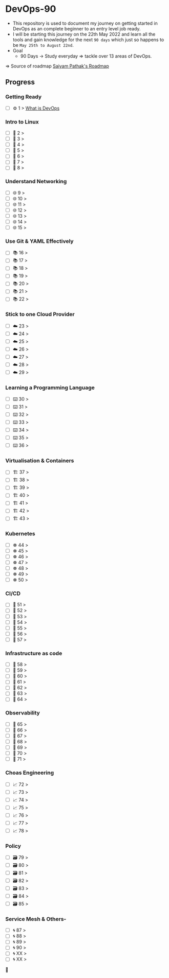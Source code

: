 # DevOps-90

- This repository is used to document my journey on getting started in DevOps as an complete beginner to an entry level job ready.
- I will be starting this journey on the 22th May 2022 and learn all the tools and gain knowledge for the next `90 days` which just so happens to be `May 25th to August 22nd`. <br>
- Goal 
    - 90 Days ->  Study everyday => tackle over 13 areas of DevOps.

=> Source of roadmap [Saiyam Pathak's Roadmap](https://www.youtube.com/watch?v=7l_n97Mt0ko)
## Progress

### Getting Ready

- [ ] ⚙️ 1 > [What is DevOps](https://github.com/Jatinkhatri-hub/DevOps-90/blob/main/Learning/Day-o1.md#introduction-to-the-devops)

### Intro to Linux 

- [ ] 🐧 2 > 
- [ ] 🐧 3 > 
- [ ] 🐧 4 > 
- [ ] 🐧 5 > 
- [ ] 🐧 6 > 
- [ ] 🐧 7 > 
- [ ] 🐧 8 > 

### Understand Networking

- [ ] 🌐 9 >
- [ ] 🌐 10 >
- [ ] 🌐 11 >
- [ ] 🌐 12 >
- [ ] 🌐 13 >
- [ ] 🌐 14 >
- [ ] 🌐 15 >

### Use Git & YAML Effectively

- [ ] 📚 16 > 
- [ ] 📚 17 > 
- [ ] 📚 18 > 
- [ ] 📚 19 > 
- [ ] 📚 20 > 
- [ ] 📚 21 > 
- [ ] 📚 22 >  

### Stick to one Cloud Provider

- [ ] ☁️ 23 > 
- [ ] ☁️ 24 > 
- [ ] ☁️ 25 > 
- [ ] ☁️ 26 > 
- [ ] ☁️ 27 > 
- [ ] ☁️ 28 > 
- [ ] ☁️ 29 > 

### Learning a Programming Language

- [ ] ⌨️ 30 > 
- [ ] ⌨️ 31 > 
- [ ] ⌨️ 32 > 
- [ ] ⌨️ 33 > 
- [ ] ⌨️ 34 > 
- [ ] ⌨️ 35 > 
- [ ] ⌨️ 36 > 

### Virtualisation & Containers 

- [ ] 🏗️ 37 > 
- [ ] 🏗️ 38 > 
- [ ] 🏗️ 39 > 
- [ ] 🏗️ 40 > 
- [ ] 🏗️ 41 > 
- [ ] 🏗️ 42 > 
- [ ] 🏗️ 43 > 

### Kubernetes

- [ ] ☸ 44 > 
- [ ] ☸ 45 > 
- [ ] ☸ 46 > 
- [ ] ☸ 47 > 
- [ ] ☸ 48 > 
- [ ] ☸ 49 > 
- [ ] ☸ 50 > 

### CI/CD

- [ ] 🤖 51 > 
- [ ] 🤖 52 > 
- [ ] 🤖 53 > 
- [ ] 🤖 54 > 
- [ ] 🤖 55 > 
- [ ] 🤖 56 > 
- [ ] 🤖 57 > 

### Infrastructure as code

- [ ] 📜 58 > 
- [ ] 📜 59 > 
- [ ] 📜 60 > 
- [ ] 📜 61 > 
- [ ] 📜 62 > 
- [ ] 📜 63 > 
- [ ] 📜 64 > 

### Observability 

- [ ] 🔄 65 > 
- [ ] 🔄 66 >
- [ ] 🔄 67 > 
- [ ] 🔄 68 > 
- [ ] 🔄 69 > 
- [ ] 🔄 70 > 
- [ ] 🔄 71 > 

### Choas Engineering

- [ ] 📈 72 > 
- [ ] 📈 73 > 
- [ ] 📈 74 > 
- [ ] 📈 75 > 
- [ ] 📈 76 > 
- [ ] 📈 77 > 
- [ ] 📈 78 > 

### Policy 

- [ ] 🗃️ 79 > 
- [ ] 🗃️ 80 > 
- [ ] 🗃️ 81 > 
- [ ] 🗃️ 82 >
- [ ] 🗃️ 83 > 
- [ ] 🗃️ 84 > 
- [ ] 🗃️ 85 > 

### Service Mesh & Others-

- [ ] 🌀 87 >
- [ ] 🌀 88 >
- [ ] 🌀 89 >
- [ ] 🌀 90 >
- [ ] 🌀 XX >
- [ ] 🌀 XX >

🚧
